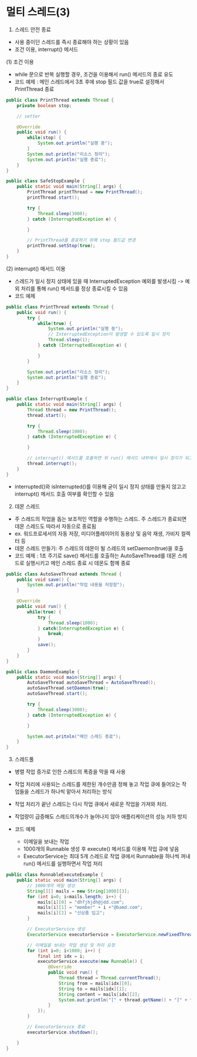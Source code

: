 # 멀티 스레드(3)

1. 스레드 안전 종료
- 사용 중이던 스레드를 즉시 종료해야 하는 상황이 있음
- 조건 이용, interrupt() 메서드 

(1) 조건 이용
- while 문으로 반복 실행할 경우, 조건을 이용해서 run() 메서드의 종료 유도
- 코드 예제 : 메인 스레드에서 3초 후에 stop 필드 값을 true로 설정해서 PrintThread 종료
```java
public class PrintThread extends Thread {
    private boolean stop;

    // setter

    @Override
    public void run() {
        while(stop) {
            System.out.println("실행 중");
        }
        System.out.println("리소스 정리");
        System.out.println("실행 종료");
    }
} 

public class SafeStopExample {
    public static void main(String[] args) {
        PrintThread printThread = new PrintThread();
        printThread.start();

        try {
            Thread.sleep(3000);
        } catch (InterruptedException e) {

        }

        // PrintThread를 종료하기 위해 stop 필드값 변경
        printThread.setStop(true);
    }
}

```

(2) interrupt() 매서드 이용
- 스레드가 일시 정지 상태에 있을 때 InterruptedException 예외를 발생시킴 -> 예외 처리를 통해 run() 메서드를 정상 종료시킬 수 있음
- 코드 예제
```java
public class PrintThread extends Thread {
    public void run() {
        try {
            while(true) {
                System.out.println("실행 중");
                // InterruptedException이 발생할 수 있도록 일시 정지
                Thread.sleep(1);
            } catch (InterruptedException e) {

            }
        }

        System.out.println("리소스 정리");
        System.out.println("실행 종료");
    }
}

public class InterruptExample {
    public static void main(String[] args) {
        Thread thread = new PrintThread();
        thread.start();

        try {
            Thread.sleep(1000);
        } catch (InterruptedException e) {

        }

        // interrupt() 메서드를 호출하면 위 run() 메서드 내부에서 일시 정지가 되고 예외 발생 -> run() 정상 종료
        thread.interrupt();
    }
}

```

- interrupted()와 isInterrupted()를 이용해 굳이 일시 정지 상태를 만들지 않고고 interrupt() 메서드 호출 여부를 확인할 수 있음


2. 데몬 스레드

- 주 스레드의 작업을 돕는 보조적인 역할을 수행하는 스레드. 주 스레드가 종료되면 데몬 스레드도 따라서 자동으로 종료됨
- ex. 워드프로세서의 자동 저장, 미디어플레이어의 동용상 및 음악 재생, 가비지 컬렉터 등
- 데몬 스레드 만들기: 주 스레드의 데몬이 될 스레드의 setDaemon(true)을 호출
- 코드 예제 : 1초 주기로 save() 메서드를 호출하는 AutoSaveThread를 데몬 스레드로 실행시키고 메인 스레드 종료 시 데몬도 함께 종료
```java
public class AutoSaveThread extends Thread {
    public void save() {
        System.out.println("작업 내용을 저장함");
    }

    @Override
    public void run() {
        while(true) {
            try {
                Thread.sleep(1000);
            } catch(InterruptedException e) {
                break;
            }
            save();
        }
    }
}

public class DaemonExample {
    public static void main(String[] args) {
        AutoSaveThread autoSaveThread = AutoSaveThread();
        autoSaveThread.setDaemon(true);
        autoSaveThread.start();

        try {
            Thread.sleep(3000);
        } catch (InterruptedException e) {

        }

        System.out.pritnln("메인 스레드 종료");
    }
}

```

3. 스레드풀

- 병렬 작업 증가로 인한 스레드의 폭증을 막을 때 사용
- 작업 처리에 사용되는 스레드를 제한된 개수만큼 정해 놓고 작업 큐에 들어오는 작업들을 스레드가 하나씩 맡아서 처리하는 방식
- 작업 처리가 끝난 스레드는 다시 작업 큐에서 새로운 작업을 가져와 처리.
- 작업량이 급증해도 스레드의개수가 늘어나지 않아 애플리케이션의 성능 저하 방지

- 코드 예제
    - 이메일을 보내는 작업
    - 1000개의 Runnable 생성 후 execute() 메서드를 이용해 작업 큐에 넣음
    - ExecutorService는 최대 5개 스레드로 작업 큐에서 Runnable을 하나씩 꺼내 run() 메서드를 실행하면서 작업 처리

```java
public class RunnableExecuteExample {
    public static void main(String[] args) {
        // 1000개의 메일 생성
        String[][] mails = new String[1000][3];
        for (int i=0; i<mails.length; i++) {
            mails[i][0] = "dhfjhjdh@jdd.com";
            mails[i][1] = "member" + i +"@bamd.com";
            mails[i][2] = "신상품 입고";
        }

        // ExecutorService 생성
        ExecutorService executorService = ExecutorService.newFixedThreadPool(5);

        // 이메일을 보내는 작업 생성 및 처리 요청
        for (int i=0; i<1000; i++) {
            final int idx = i;
            executorService.execute(new Runnable() {
                @Override
                public void run() {
                    Thread thread = Thread.currentThread();
                    String from = mails[idx][0];
                    String to = mails[idx][1];
                    String content = mails[idx][2];
                    System.out.println("[" + thread.getName() + "]" + from + " ==> " + to + ": " + content);
                }
            });
        }

        // ExecutorService 종료
        executorService.shutdown();

    }
}

````
